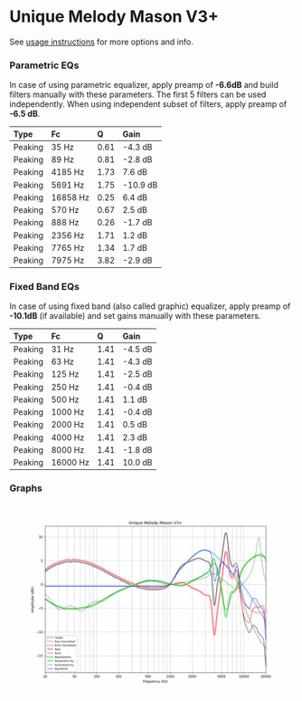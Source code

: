 # Unique Melody Mason V3+
See [usage instructions](https://github.com/jaakkopasanen/AutoEq#usage) for more options and info.

### Parametric EQs
In case of using parametric equalizer, apply preamp of **-6.6dB** and build filters manually
with these parameters. The first 5 filters can be used independently.
When using independent subset of filters, apply preamp of **-6.5 dB**.

| Type    | Fc       |    Q | Gain     |
|:--------|:---------|:-----|:---------|
| Peaking | 35 Hz    | 0.61 | -4.3 dB  |
| Peaking | 89 Hz    | 0.81 | -2.8 dB  |
| Peaking | 4185 Hz  | 1.73 | 7.6 dB   |
| Peaking | 5691 Hz  | 1.75 | -10.9 dB |
| Peaking | 16858 Hz | 0.25 | 6.4 dB   |
| Peaking | 570 Hz   | 0.67 | 2.5 dB   |
| Peaking | 888 Hz   | 0.26 | -1.7 dB  |
| Peaking | 2356 Hz  | 1.71 | 1.2 dB   |
| Peaking | 7765 Hz  | 1.34 | 1.7 dB   |
| Peaking | 7975 Hz  | 3.82 | -2.9 dB  |

### Fixed Band EQs
In case of using fixed band (also called graphic) equalizer, apply preamp of **-10.1dB**
(if available) and set gains manually with these parameters.

| Type    | Fc       |    Q | Gain    |
|:--------|:---------|:-----|:--------|
| Peaking | 31 Hz    | 1.41 | -4.5 dB |
| Peaking | 63 Hz    | 1.41 | -4.3 dB |
| Peaking | 125 Hz   | 1.41 | -2.5 dB |
| Peaking | 250 Hz   | 1.41 | -0.4 dB |
| Peaking | 500 Hz   | 1.41 | 1.1 dB  |
| Peaking | 1000 Hz  | 1.41 | -0.4 dB |
| Peaking | 2000 Hz  | 1.41 | 0.5 dB  |
| Peaking | 4000 Hz  | 1.41 | 2.3 dB  |
| Peaking | 8000 Hz  | 1.41 | -1.8 dB |
| Peaking | 16000 Hz | 1.41 | 10.0 dB |

### Graphs
![](./Unique%20Melody%20Mason%20V3+.png)